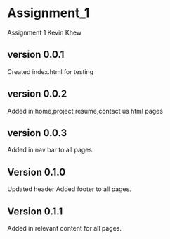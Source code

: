 # Assignment_1
Assignment 1 Kevin Khew

## version 0.0.1
Created index.html for testing

## version 0.0.2
Added in home,project,resume,contact us html pages

## version 0.0.3 
Added in nav bar to all pages.

## Version 0.1.0
Updated header 
Added footer to all pages.

## Version 0.1.1
Added in relevant content for all pages.